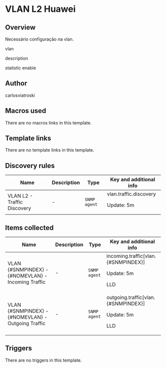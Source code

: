 # VLAN L2 Huawei

## Overview

Necessário configuração na vlan.


 


vlan 


 description 


 statistic enable



## Author

carlosviatroski

## Macros used

There are no macros links in this template.

## Template links

There are no template links in this template.

## Discovery rules

|Name|Description|Type|Key and additional info|
|----|-----------|----|----|
|VLAN L2 - Traffic Discovery|<p>-</p>|`SNMP agent`|vlan.traffic.discovery<p>Update: 5m</p>|


## Items collected

|Name|Description|Type|Key and additional info|
|----|-----------|----|----|
|VLAN {#SNMPINDEX} - {#NOMEVLAN} - Incoming Traffic|<p>-</p>|`SNMP agent`|incoming.traffic[vlan.{#SNMPINDEX}]<p>Update: 5m</p><p>LLD</p>|
|VLAN {#SNMPINDEX} - {#NOMEVLAN} - Outgoing Traffic|<p>-</p>|`SNMP agent`|outgoing.traffic[vlan.{#SNMPINDEX}]<p>Update: 5m</p><p>LLD</p>|


## Triggers

There are no triggers in this template.

